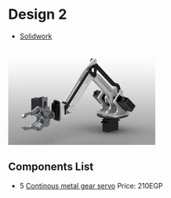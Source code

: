 # Design 2
- [Solidwork](Model%2.zip)


<img src="assem.JPG" width="300" height="200">

## Components List
- 5 [Continous metal gear servo](https://free-electronic.com/product/servo-motor-metal-gear-mg996r-continuous/) Price: 210EGP

